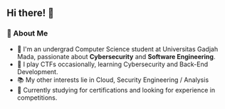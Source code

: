 
<!--
**bayuugm/bayuugm** is a ✨ _special_ ✨ repository because its `README.md` (this file) appears on your GitHub profile.

Here are some ideas to get you started:

- 🔭 I’m currently working on ...
- 🌱 I’m currently learning ...
- 👯 I’m looking to collaborate on ...
- 🤔 I’m looking for help with ...
- 💬 Ask me about ...
- 📫 How to reach me: ...
- 😄 Pronouns: ...
- ⚡ Fun fact: ...
-->

## Hi there! 👋

### 🚀 About Me
- 🌱 I'm an undergrad Computer Science student at Universitas Gadjah Mada, passionate about **Cybersecurity** and **Software Engineering**. 
- 🔐 I play CTFs occasionally, learning Cybersecurity and Back-End Development.
- 📚 My other interests lie in Cloud, Security Engineering / Analysis
- 🔭 Currently studying for certifications and looking for experience in competitions. 

